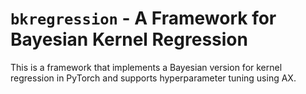 # ``bkregression`` - A Framework for Bayesian Kernel Regression

This is a framework that implements a Bayesian version for kernel regression in PyTorch and supports hyperparameter tuning using AX.